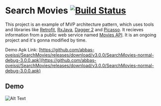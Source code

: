 # Search Movies [![Build Status](https://travis-ci.org/abbas-oveissi/SearchMovies.svg?branch=master)](https://travis-ci.org/abbas-oveissi/SearchMovies)
This project is an example of MVP architecture pattern, which uses tools and libraries like [Retrofit](http://square.github.io/retrofit/), [RxJava](http://reactivex.io/), [Dagger 2](https://google.github.io/dagger/) and [Picasso](http://square.github.io/picasso/). It recieves information from a public web service named [Movies API](http://www.moviesapi.ir/). It is an ongoing project and it's gonna modified by time.

Demo Apk Link: [https://github.com/abbas-oveissi/SearchMovies/releases/download/v3.0.0/SearchMovies-normal-debug-3.0.0.apk](https://github.com/abbas-oveissi/SearchMovies/releases/download/v3.0.0/SearchMovies-normal-debug-3.0.0.apk)
## Demo

![Alt Text](http://oveissi.ir/githubAssets/searchmovies.gif)
